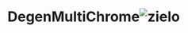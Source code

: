 # DegenMultiChrome![zielo](https://user-images.githubusercontent.com/104273471/228372438-3c6cd4de-85f8-4b75-af80-5290f32e2c47.png)
